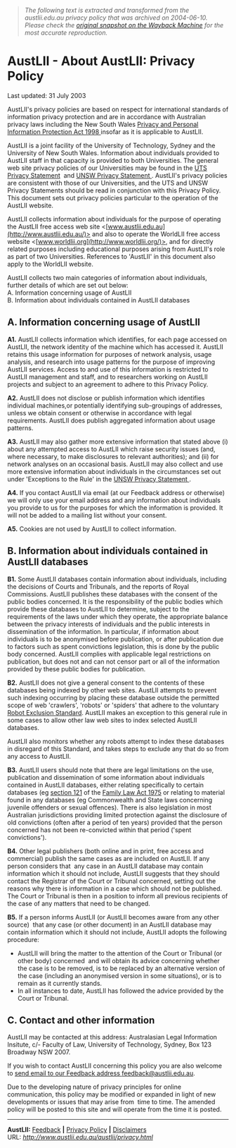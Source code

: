 > *The following text is extracted and transformed from the austlii.edu.au privacy policy that was archived on 2004-06-10. Please check the [original snapshot on the Wayback Machine](https://web.archive.org/web/20040610161711id_/http%3A//www.austlii.edu.au/austlii/privacy.html) for the most accurate reproduction.*

# AustLII - About AustLII: Privacy Policy

Last updated: 31 July 2003

AustLII's privacy policies are based on respect for international standards of information privacy protection and are in accordance with Australian privacy laws including the New South Wales [Privacy and Personal Information Protection Act 1998 ](http://www.austlii.edu.au/au/legis/nsw/consol_act/papipa1998464/)insofar as it is applicable to AustLII. 

AustLII is a joint facility of the University of Technology, Sydney and the University of New South Wales. Information about individuals provided to AustLII staff in that capacity is provided to both Universities. The general web site privacy policies of our Universities may be found in the [UTS Privacy Statement](http://www.uts.edu.au/privacy.html)  and [UNSW Privacy Statement ](http://www.unsw.edu.au/gen/pad/privacy.html). AustLII's privacy policies are consistent with those of our Universities, and the UTS and UNSW Privacy Statements should be read in conjunction with this Privacy Policy. This document sets out privacy policies particular to the operation of the AustLII website. 

AustLII collects information about individuals for the purpose of operating the AustLII free access web site <[www.austlii.edu.au](http://www.austlii.edu.au/)> and also to operate the WorldLII free access website <[www.worldlii.org](http://www.worldlii.org/)>, and for directly related purposes including educational purposes arising from AustLII's role as part of two Universities. References to 'AustLII' in this document also apply to the WorldLII website. 

AustLII collects two main categories of information about individuals, further details of which are set out below:   
A. Information concerning usage of AustLII   
B. Information about individuals contained in AustLII databases 

##  A. Information concerning usage of AustLII

**A1.** AustLII collects information which identifies, for each page accessed on AustLII, the network identity of the machine which has accessed it. AustLII retains this usage information for purposes of network analysis, usage analysis, and research into usage patterns for the purpose of improving AustLII services. Access to and use of this information is restricted to AustLII management and staff, and to researchers working on AustLII projects and subject to an agreement to adhere to this Privacy Policy. 

**A2.** AustLII does not disclose or publish information which identifies individual machines,or potentially identifying sub-groupings of addresses, unless we obtain consent or otherwise in accordance with legal requirements. AustLII does publish aggregated information about usage patterns. 

**A3.** AustLII may also gather more extensive information that stated above (i) about any attempted access to AustLII which raise security issues (and, where necessary, to make disclosures to relevant authorities); and (ii) for network analyses on an occasional basis. AustLII may also collect and use more extensive information about individuals in the circumstances set out under 'Exceptions to the Rule' in the [UNSW Privacy Statement ](http://www.unsw.edu.au/gen/pad/privacy.html). 

**A4.** If you contact AustLII via email (at our Feedback address or otherwise) we will only use your email address and any information about individuals you provide to us for the purposes for which the information is provided. It will not be added to a mailing list without your consent. 

**A5.** Cookies are not used by AustLII to collect information. 

##  B. Information about individuals contained in AustLII databases

**B1.** Some AustLII databases contain information about individuals, including the decisions of Courts and Tribunals, and the reports of Royal Commissions. AustLII publishes these databases with the consent of the public bodies concerned. It is the responsibility of the public bodies which provide these databases to AustLII to determine, subject to the requirements of the laws under which they operate, the appropriate balance between the privacy interests of individuals and the public interests in dissemination of the information. In particular, if information about individuals is to be anonymised before publication, or after publication due to factors such as spent convictions legislation, this is done by the public body concerned. AustLII complies with applicable legal restrictions on publication, but does not and can not censor part or all of the information provided by these public bodies for publication. 

**B2.** AustLII does not give a general consent to the contents of these databases being indexed by other web sites. AustLII attempts to prevent such indexing occurring by placing these database outside the permitted scope of web 'crawlers', 'robots' or 'spiders' that adhere to the voluntary [Robot Exclusion Standard](http://www.robotstxt.org/wc/norobots.html). AustLII makes an exception to this general rule in some cases to allow other law web sites to index selected AustLII databases. 

AustLII also monitors whether any robots attempt to index these databases in disregard of this Standard, and takes steps to exclude any that do so from any access to AustLII. 

**B3.** AustLII users should note that there are legal limitations on the use, publication and dissemination of some information about individuals contained in AustLII databases, either relating specifically to certain databases (eg [section 121](https://web.archive.org/au/legis/cth/consol_act/fla1975114/s121.html) of the [Family Law Act 1975](https://web.archive.org/au/legis/cth/consol_act/fla1975114/) or relating to material found in any databases (eg Commonwealth and State laws concerning juvenile offenders or sexual offences). There is also legislation in most Australian jurisdictions providing limited protection against the disclosure of old convictions (often after a period of ten years) provided that the person concerned has not been re-convicted within that period ('spent convictions'). 

**B4.** Other legal publishers (both online and in print, free access and commercial) publish the same cases as are included on AustLII. If any person considers that  any case in an AustLII database may contain information which it should not include, AustLII suggests that they should contact the Registrar of the Court or Tribunal concerned, setting out the reasons why there is information in a case which should not be published. The Court or Tribunal is then in a position to inform all previous recipients of the case of any matters that need to be changed. 

**B5.** If a person informs AustLII (or AustLII becomes aware from any other source)  that any case (or other document) in an AustLII database may contain information which it should not include, AustLII adopts the following procedure: 

* AustLII will bring the matter to the attention of the Court or Tribunal (or other body) concerned  and will obtain its advice concerning whether the case is to be removed, is to be replaced by an alternative version of the case (including an anonymised version in some situations), or is to remain as it currently stands.
* In all instances to date, AustLII has followed the advice provided by the Court or Tribunal.

##  **C. Contact and other information**

AustLII may be contacted at this address: Australasian Legal Information Insitute, c/- Faculty of Law, University of Technology, Sydney, Box 123 Broadway NSW 2007. 

If you wish to contact AustLII concerning this policy you are also welcome to [send email to our Feedback address <feedback@austlii.edu.au>](https://web.archive.org/austlii/feedback.html). 

Due to the developing nature of privacy principles for online communication, this policy may be modified or expanded in light of new developments or issues that may arise from  time to time. The amended policy will be posted to this site and will operate from the time it is posted. 

* * *

**AustLII:** [Feedback](https://web.archive.org/austlii/feedback.html) **|** [Privacy Policy](https://web.archive.org/austlii/privacy.html) **|** [Disclaimers](https://web.archive.org/austlii/disclaimers.html)  
URL: _http://www.austlii.edu.au/austlii/privacy.html_  


